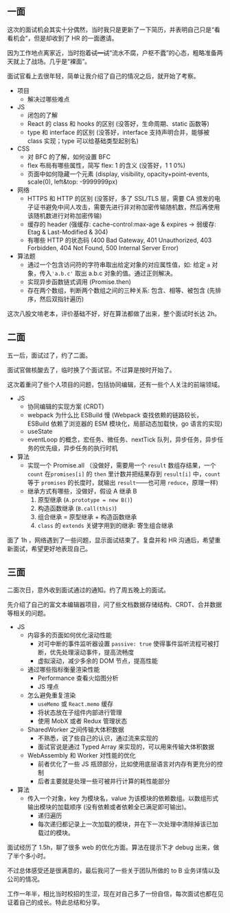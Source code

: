 ## 一面

这次的面试机会其实十分偶然，当时我只是更新了一下简历，并表明自己只是“看看机会”，但是却收到了 HR 的一面邀请。

因为工作地点离家近，当时抱着~~试一试~~“流水不腐，户枢不蠹”的心态，粗略准备两天就上了战场。几乎是“裸面”。

面试官看上去很年轻，简单让我介绍了自己的情况之后，就开始了考察。

- 项目
  - 解决过哪些难点
- JS
  - 闭包的了解
  - React 的 class 和 hooks 的区别 (没答好，生命周期、static 函数等)
  - type 和 interface 的区别 (没答好，interface 支持声明合并，能够被 class 实现；type 可以给基础类型起别名)
- CSS
  - 对 BFC 的了解，如何设置 BFC
  - flex 布局有哪些属性，简写 flex: 1 的含义 (没答好，1 1 0%)
  - 页面中如何隐藏一个元素 (display, visibility, opacity+point-events, scale(0), left&top: -9999999px)
- 网络
  - HTTPS 和 HTTP 的区别 (没答好，多了 SSL/TLS 层，需要 CA 颁发的电子证书避免中间人攻击，需要先进行非对称加密传输随机数，然后再使用该随机数进行对称加密传输)
  - 缓存的 header (强缓存: cache-control:max-age & expires -> 弱缓存: Etag & Last-Modified & 304)
  - 有哪些 HTTP 的状态码 (400 Bad Gateway, 401 Unauthorized, 403 Forbidden, 404 Not Found, 500 Internal Server Error)
- 算法题
  - 通过一个包含访问符的字符串取出给定对象的对应属性值，如: 给定 `a` 对象，传入`'a.b.c'` 取出 a.b.c 对象的值。通过正则解决。
  - 实现异步函数链式调用 (Promise.then)
  - 存在两个数组，判断两个数组之间的三种关系: 包含、相等、被包含 (先排序，然后双指针遍历)

这次八股文啃老本，评价基础不好，好在算法都做了出来，整个面试时长达 2h。

## 二面

五一后，面试过了，约了二面。

面试官做核酸去了，临时换了个面试官。不过算是按时开始了。

这次着重问了些个人项目的问题，包括协同编辑，还有一些个人关注的前端领域。

- JS
  - 协同编辑的实现方案 (CRDT)
  - webpack 为什么比 ESBuild 慢 (Webpack 查找依赖的链路较长，ESBuild 依赖了浏览器的 ESM 模块化，局部动态加载快，go 语言的实现)
  - useState
  - eventLoop 的概念，宏任务、微任务、nextTick 队列，异步任务，异步任务的优先级，异步任务的执行时机
- 算法
  - 实现一个 Promise.all （没做好，需要用一个 `result` 数组存结果，一个 `count` 在`promises[i]` 的 `then` 里计数并把结果存到 `result[i]` 中，`count` 等于 `promises` 的长度时，就输出 `result`——也可用 `reduce`，原理一样)
  - 继承方式有哪些，没做好，假设 A 继承 B
    1. 原型继承 (`A.prototype = new B()`)
    2. 构造函数继承 (`B.call(this)`)
    3. 组合继承 = 原型继承 + 构造函数继承
    4. `class` 的 `extends` 关键字用到的继承: 寄生组合继承

面了 1h ，网络遇到了一些问题，显示面试结束了。复盘并和 HR 沟通后，希望重新面试，希望更好地表现自己。

## 三面

二面次日，意外收到面试通过的通知。约了周五晚上的面试。

先介绍了自己的富文本编辑器项目，问了些文档数据存储结构、CRDT、合并数据等相关的问题。

- JS
  - 内容多的页面如何优化滚动性能
    - 对可中断的事件监听器设置 `passive: true` 使得事件监听流程可被打断，优先处理滚动事件，提高流畅度
    - 虚拟滚动，减少多余的 DOM 节点，提高性能
  - 通过哪些指标衡量渲染性能
    - Performance 查看火焰图分析
    - JS 埋点
  - 怎么避免重复渲染
    - `useMemo` 或 `React.memo` 缓存
    - 将状态放在子组件内部进行管理
    - 使用 MobX 或者 Redux 管理状态
  - SharedWorker 之间传输大体积数据
    - 不熟悉，说了些自己的认识，通过流来实现的
    - 面试官说是通过 Typed Array 来实现的，可以用来传输大体积数据
  - WebAssembly 和 Worker 对性能的优化
    - 前者优化了一些 JS 瓶颈部分，比如使用底层语言对内存有更充分的控制
    - 后者主要就是处理一些可被并行计算的耗性能部分
- 算法
  - 传入一个对象，key 为模块名，value 为该模块的依赖数组。以数组形式输出模块的加载顺序 (没有依赖或者依赖全已满足即可输出)。
    - 递归遍历
    - 每次递归都记录上一次加载的模块，并在下一次处理中清除掉该已加载过的模块。

面试经历了 1.5h，聊了很多 web 的优化方面。算法在提示下才 debug 出来，做了半个多小时。

不过总体感受还是很满意的，最后我问了一些关于团队所做的 to B 业务详情以及公司的情况。

工作一年半，相比当时校招的生涩，现在对自己多了一份自信，每次面试也都在见证着自己的成长。特此总结和分享。
